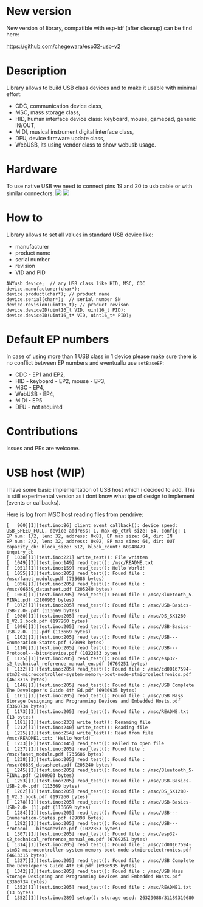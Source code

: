 # New version
New version of library, compatible with esp-idf (after cleanup) can be find here:

https://github.com/chegewara/esp32-usb-v2

# Description

Library allows to build USB class devices and to make it usable with minimal effort:
- CDC, communication device class,
- MSC, mass storage class,
- HID, human interface device class: keyboard, mouse, gamepad, generic IN/OUT,
- MIDI, musical instrument digital interface class,
- DFU, device firmware update class,
- WebUSB, its using vendor class to show webusb usage.

# Hardware
To use native USB we need to connect pins 19 and 20 to usb cable or with similar connectors:
![](https://ae01.alicdn.com/kf/HTB1MFvqNgHqK1RjSZJnq6zNLpXaR/10-sztuk-Mini-Micro-USB-do-DIP-2-54mm-Adapter-z-cze-modu-u-Panel-kobiet.jpg)
![](https://ae01.alicdn.com/kf/HTB1cfmCgcnI8KJjSspeq6AwIpXa6/AMS1117-3-3V-AMS1117-3-3V-Mini-USB-5V-3-3V-DC-Perfect-Power-Supply-Module.jpg)

# How to
Library allows to set all values in standard USB device like:
- manufacturer
- product name
- serial number
- revision
- VID and PID

```
ANYusb device;  // any USB class like HID, MSC, CDC
device.manufacturer(char*);
device.product(char*); // product name
device.serial(char*);  // serial number SN
device.revision(uint16_t); // product revison
device.deviceID(uint16_t VID, uint16_t PID);
device.deviceID(uint16_t* VID, uint16_t* PID);
```

# Default EP numbers
In case of using more than 1 USB class in 1 device please make sure there is no conflict between EP numbers and eventuallu use `setBaseEP`:
- CDC - EP1 and EP2,
- HID - keyboard - EP2, mouse - EP3,
- MSC - EP4,
- WebUSB - EP4,
- MIDI - EP5
- DFU - not required

# Contributions
Issues and PRs are welcome.

# USB host (WIP)

I have some basic implementation of USB host which i decided to add. This is still experimental version as i dont know what tpe of design to implement (events or callbacks).

Here is log from MSC host reading files from pendrive:

```
[   960][I][test.ino:86] client_event_callback(): device speed: USB_SPEED_FULL, device address: 1, max ep_ctrl size: 64, config: 1
EP num: 1/2, len: 32, address: 0x81, EP max size: 64, dir: IN
EP num: 2/2, len: 32, address: 0x02, EP max size: 64, dir: OUT
capacity_cb: block_size: 512, block_count: 60948479
inquiry_cb
[  1038][I][test.ino:221] write_test(): File written
[  1049][I][test.ino:149] read_test(): /msc/README.txt
[  1051][I][test.ino:159] read_test(): Hello World!
[  1055][I][test.ino:205] read_test(): Found file : /msc/fanet_module.pdf (735686 bytes)
[  1056][I][test.ino:205] read_test(): Found file : /msc/06639_datasheet.pdf (205240 bytes)
[  1063][I][test.ino:205] read_test(): Found file : /msc/Bluetooth_5-FINAL.pdf (2100903 bytes)
[  1072][I][test.ino:205] read_test(): Found file : /msc/USB-Basics-USB-2.0-.pdf (113669 bytes)
[  1080][I][test.ino:205] read_test(): Found file : /msc/DS_SX1280-1_V2.2.book.pdf (197260 bytes)
[  1096][I][test.ino:205] read_test(): Found file : /msc/USB-Basics-USB-2.0- (1).pdf (113669 bytes)
[  1102][I][test.ino:205] read_test(): Found file : /msc/USB---Enumeration-States.pdf (29098 bytes)
[  1110][I][test.ino:205] read_test(): Found file : /msc/USB---Protocol---bits4device.pdf (1022853 bytes)
[  1125][I][test.ino:205] read_test(): Found file : /msc/esp32-s2_technical_reference_manual_en.pdf (6769251 bytes)
[  1132][I][test.ino:205] read_test(): Found file : /msc/cd00167594-stm32-microcontroller-system-memory-boot-mode-stmicroelectronics.pdf (4613315 bytes)
[  1146][I][test.ino:205] read_test(): Found file : /msc/USB Complete The Developer's Guide 4th Ed.pdf (6936935 bytes)
[  1161][I][test.ino:205] read_test(): Found file : /msc/USB Mass Storage Designing and Programming Devices and Embedded Hosts.pdf (3360734 bytes)
[  1173][I][test.ino:205] read_test(): Found file : /msc/README.txt (13 bytes)
[  1181][I][test.ino:233] write_test(): Renaming file
[  1212][I][test.ino:240] write_test(): Reading file
[  1225][I][test.ino:254] write_test(): Read from file /msc/README1.txt: 'Hello World!'
[  1233][E][test.ino:145] read_test(): Failed to open file
[  1237][I][test.ino:205] read_test(): Found file : /msc/fanet_module.pdf (735686 bytes)
[  1238][I][test.ino:205] read_test(): Found file : /msc/06639_datasheet.pdf (205240 bytes)
[  1245][I][test.ino:205] read_test(): Found file : /msc/Bluetooth_5-FINAL.pdf (2100903 bytes)
[  1253][I][test.ino:205] read_test(): Found file : /msc/USB-Basics-USB-2.0-.pdf (113669 bytes)
[  1262][I][test.ino:205] read_test(): Found file : /msc/DS_SX1280-1_V2.2.book.pdf (197260 bytes)
[  1278][I][test.ino:205] read_test(): Found file : /msc/USB-Basics-USB-2.0- (1).pdf (113669 bytes)
[  1284][I][test.ino:205] read_test(): Found file : /msc/USB---Enumeration-States.pdf (29098 bytes)
[  1292][I][test.ino:205] read_test(): Found file : /msc/USB---Protocol---bits4device.pdf (1022853 bytes)
[  1307][I][test.ino:205] read_test(): Found file : /msc/esp32-s2_technical_reference_manual_en.pdf (6769251 bytes)
[  1314][I][test.ino:205] read_test(): Found file : /msc/cd00167594-stm32-microcontroller-system-memory-boot-mode-stmicroelectronics.pdf (4613315 bytes)
[  1327][I][test.ino:205] read_test(): Found file : /msc/USB Complete The Developer's Guide 4th Ed.pdf (6936935 bytes)
[  1342][I][test.ino:205] read_test(): Found file : /msc/USB Mass Storage Designing and Programming Devices and Embedded Hosts.pdf (3360734 bytes)
[  1352][I][test.ino:205] read_test(): Found file : /msc/README1.txt (13 bytes)
[  1352][I][test.ino:289] setup(): storage used: 26329088/31189319680
```

